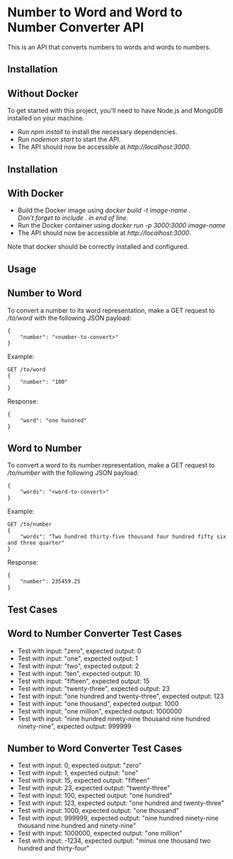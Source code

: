 # Number to Word and Word to Number Converter API

This is an API that converts numbers to words and words to numbers.

## Installation
## Without Docker
To get started with this project, you'll need to have Node.js and MongoDB installed on your machine.

- Run *npm install* to install the necessary dependencies.
- Run *nodemon start* to start the API.
- The API should now be accessible at *http://localhost:3000*.

## Installation
## With Docker

- Build the Docker image using *docker build -t image-name .*  
  _Don't forget to include . in end of line._
- Run the Docker container using *docker run -p 3000:3000 image-name*
- The API should now be accessible at *http://localhost:3000*.

Note that docker should be correctly installed and configured. 

## Usage
## Number to Word
To convert a number to its word representation, make a GET request to */to/word* with the following JSON payload:
```
{
    "number": "<number-to-convert>"
}
```
Example:
```
GET /to/word
{
    "number": "100"
}
```
Response:
```
{
    "word": "one hundred"
}
```

## Word to Number
To convert a word to its number representation, make a GET request to */to/number* with the following JSON payload:

```
{
    "words": "<word-to-convert>"
}
```
Example:
```
GET /to/number
{
    "words": "Two hundred thirty-five thousand four hundred fifty six and three quarter"
}
```
Response:
```
{
    "number": 235459.25
}
```
## Test Cases
## Word to Number Converter Test Cases
- Test with input: "zero", expected output: 0
- Test with input: "one", expected output: 1
- Test with input: "two", expected output: 2
- Test with input: "ten", expected output: 10
- Test with input: "fifteen", expected output: 15
- Test with input: "twenty-three", expected output: 23
- Test with input: "one hundred and twenty-three", expected output: 123
- Test with input: "one thousand", expected output: 1000
- Test with input: "one million", expected output: 1000000
- Test with input: "nine hundred ninety-nine thousand nine hundred ninety-nine", expected output: 999999
## Number to Word Converter Test Cases
- Test with input: 0, expected output: "zero"
- Test with input: 1, expected output: "one"
- Test with input: 15, expected output: "fifteen"
- Test with input: 23, expected output: "twenty-three"
- Test with input: 100, expected output: "one hundred"
- Test with input: 123, expected output: "one hundred and twenty-three"
- Test with input: 1000, expected output: "one thousand"
- Test with input: 999999, expected output: "nine hundred ninety-nine thousand nine hundred and ninety-nine"
- Test with input: 1000000, expected output: "one million"
- Test with input: -1234, expected output: "minus one thousand two hundred and thirty-four"
